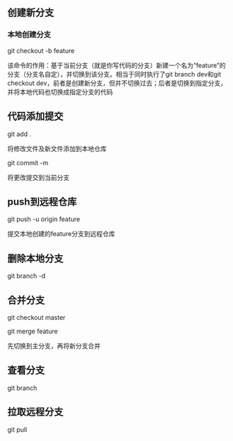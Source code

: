 ## 创建新分支

### 本地创建分支

git checkout -b feature

该命令的作用：基于当前分支（就是你写代码的分支）新建一个名为“feature”的分支（分支名自定），并切换到该分支。相当于同时执行了git branch dev和git checkout dev，前者是创建新分支，但并不切换过去；后者是切换到指定分支，并将本地代码也切换成指定分支的代码

## 代码添加提交

git add . 

将修改文件及新文件添加到本地仓库

git commit -m

将更改提交到当前分支

## push到远程仓库

git push -u origin feature

提交本地创建的feature分支到远程仓库

## 删除本地分支

git branch -d 

## 合并分支

git checkout master

git merge feature

先切换到主分支，再将新分支合并

## 查看分支

git branch

## 拉取远程分支

git pull



